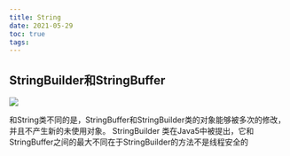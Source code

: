 ```yaml
---
title: String
date: 2021-05-29
toc: true
tags:
---
```



## StringBuilder和StringBuffer

![](./stringbuilder-and-buffer.png)

和String类不同的是，StringBuffer和StringBuilder类的对象能够被多次的修改，并且不产生新的未使用对象。
StringBuilder 类在Java5中被提出，它和StringBuffer之间的最大不同在于StringBuilder的方法不是线程安全的
